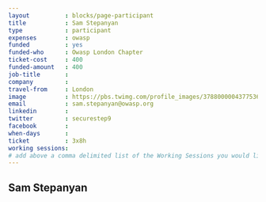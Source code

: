 ```yaml
---
layout          : blocks/page-participant
title           : Sam Stepanyan
type            : participant
expenses        : owasp
funded          : yes
funded-who      : Owasp London Chapter
ticket-cost     : 400
funded-amount   : 400
job-title       :
company         :
travel-from     : London
image           : https://pbs.twimg.com/profile_images/378800000437753670/d6cc27b09d6eaf9a5256fbbe9df61300_400x400.jpeg
email           : sam.stepanyan@owasp.org
linkedin        :
twitter         : securestep9
facebook        :
when-days       :
ticket          : 3x8h
working sessions:
# add above a comma delimited list of the Working Sessions you would like to attend (use the session's title)
---
```


## Sam Stepanyan

<!-- put more details about participant here -->
